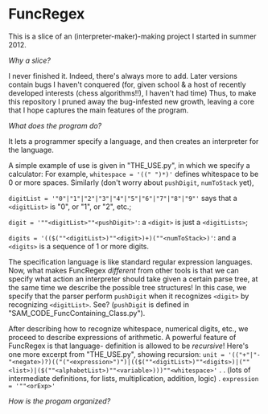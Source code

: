 FuncRegex
=========



This is a slice of an (interpreter-maker)-making project I started in summer 2012.



*Why a slice?*

I never finished it.
Indeed, there's always more to add. Later versions contain bugs I haven't conquered
(for, given school & a host of recently developed interests (chess algorithms!!), I haven't had time)
Thus, to make this repository I pruned away the bug-infested new growth,
leaving a core that I hope captures the main features of the program.



*What does the program do?*

It lets a programmer specify a language, and then creates an interpreter for the language.

A simple example of use is given in "THE_USE.py", in which we specify a calculator:
For example, `whitespace = '((" ")*)'` defines whitespace to be 0 or more spaces.
Similarly (don't worry about `pushDigit`, `numToStack` yet),

`digitList = '"0"|"1"|"2"|"3"|"4"|"5"|"6"|"7"|"8"|"9"'` says that a `<digitList>` is "0", or "1", or "2", etc.;

`digit = '""<digitList>""<pushDigit>'`: a `<digit>` is just a `<digitLists>`;

`digits = '(($(""<digitList>)""<digit>)+)(""<numToStack>)'`: and a `<digits>` is a sequence of 1 or more digits.

The specification language is like standard regular expression languages.
Now, what makes FuncRegex _different_ from other tools is that we can specify
what action an interpreter should take given a certain parse tree, at the same time we describe
the possible tree structures! In this case, we specify that the parser perform `pushDigit`
when it recognizes `<digit>` by recognizing `<digitList>`. See? (`pushDigit` is defined in "SAM_CODE_FuncContaining_Class.py").

After describing how to recognize whitespace, numerical digits, etc.,
we proceed to describe expressions of arithmetic. A powerful feature of FuncRegex is that language-
definition is allowed to be _recursive_! Here's one more excerpt from "THE_USE.py", showing recursion:
`unit = '(("+"|"-"<negate>)?)(("("<expression>")")|(($(""<digitList>)""<digits>)|(""<list>)|($(""<alphabetList>)""<variable>)))""<whitespace>'`
.
. (lots of intermediate definitions, for lists, multiplication, addition, logic)
.
`expression = '""<orExp>'`




*How is the progam organized?*


